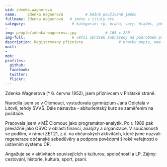 ```yaml
---
uid: zdenka.wagnerova
name:     Zdenka Wagnerová          # běžně používáné jméno
fullname: Zdenka Wagnerová   # jméno s tituly etc.
category:                     # kategorie: rp, praha, vary, hradec, jmk, senat
- 
img: people/zdenka-wagnerova.jpg             # 165 x 220
img-full:                     # větší obrázek zobrazený na podrobném profilu
description: Registrovaný příznivce                # kratký popis, max 160 znaků
mail:
- 
mob:         
profiles:
  github:
  facebook:       
  twitter:        
  flickr:       
---
```

Zdenka Wagnerová (* 6. června 1952), jsem příznivcem v Pirátské straně. 

Narodila jsem se v Olomouci, vystudovala gymnázium Jana Opletala v Litovli, tehdy SVVŠ. Dále nástavba - abiturientský kurz se zaměřením na počítače.

Pracovala jsem v MŽ Olomouc jako programátor-analytik. Po r. 1989 pak převážně jako OSVČ v oblasti financí, analýzy a organizace. V současnosti se podílím, v rámci ZET21, z.ú. na občanských aktivitách, které jsme nazvali: regenerace občanské sebedůvěry a podpora povědomí široké veřejnosti o ústavním systému ČR.

Angažuje se v aktivitách souvisejících s kulturou, společností a LP. Zájmy: cestování, historie, kultura, sport, psaní.